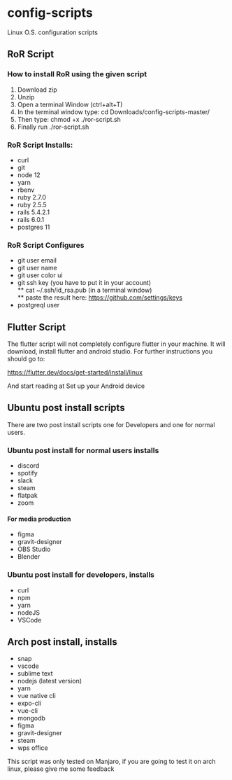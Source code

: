# config-scripts
Linux O.S. configuration scripts

## RoR Script

### How to install RoR using the given script
1. Download zip
2. Unzip
3. Open a terminal Window (ctrl+alt+T)
4. In the terminal window type: cd Downloads/config-scripts-master/
5. Then type: chmod +x ./ror-script.sh
6. Finally run ./ror-script.sh

### RoR Script Installs:
* curl
* git
* node 12
* yarn
* rbenv
* ruby 2.7.0
* ruby 2.5.5
* rails 5.4.2.1
* rails 6.0.1
* postgres 11

### RoR Script Configures
* git user email
* git user name
* git user color ui
* git ssh key (you have to put it in your account) <br/>
  ** cat ~/.ssh/id_rsa.pub (in a terminal window) <br/>
  ** paste the result here: https://github.com/settings/keys <br/>
* postgreql user

## Flutter Script
The flutter script will not completely configure flutter in your machine. It will download, install flutter and android studio. For further instructions you should go to:

https://flutter.dev/docs/get-started/install/linux

And start reading at Set up your Android device

## Ubuntu post install scripts
There are two post install scripts one for Developers and one for normal users.
### Ubuntu post install for normal users installs
* discord
* spotify
* slack
* steam
* flatpak
* zoom

#### For media production
* figma
* gravit-designer
* OBS Studio
* Blender

### Ubuntu post install for developers, installs
* curl
* npm
* yarn
* nodeJS
* VSCode

## Arch post install, installs
* snap
* vscode
* sublime text
* nodejs (latest version)
* yarn
* vue native cli
* expo-cli
* vue-cli
* mongodb
* figma
* gravit-designer
* steam
* wps office

This script was only tested on Manjaro, if you are going to test it on arch linux, please give me some feedback
